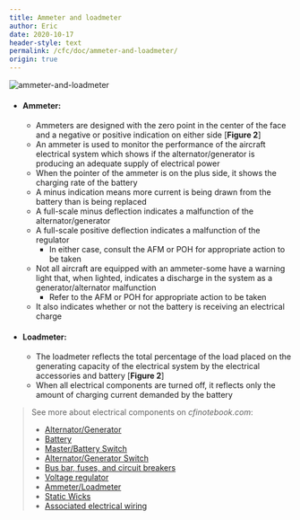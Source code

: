 ```yaml
---
title: Ammeter and loadmeter
author: Eric
date: 2020-10-17
header-style: text
permalink: /cfc/doc/ammeter-and-loadmeter/
origin: true
---
```


![ammeter-and-loadmeter](https://gitee.com/eric-zeng/image/raw/master/picBed/image/png/Y0o4Uv1602902874438.png)

- #### Ammeter:

  - Ammeters are designed with the zero point in the center of the face and a negative or positive indication on either side [**Figure 2**]
  - An ammeter is used to monitor the performance of the aircraft electrical system which shows if the alternator/generator is producing an adequate supply of electrical power
  - When the pointer of the ammeter is on the plus side, it shows the charging rate of the battery
  - A minus indication means more current is being drawn from the battery than is being replaced
  - A full-scale minus deflection indicates a malfunction of the alternator/generator
  - A full-scale positive deflection indicates a malfunction of the regulator
    - In either case, consult the AFM or POH for appropriate action to be taken
  - Not all aircraft are equipped with an ammeter-some have a warning light that, when lighted, indicates a discharge in the system as a generator/alternator malfunction
    - Refer to the AFM or POH for appropriate action to be taken
  - It also indicates whether or not the battery is receiving an electrical charge

- #### Loadmeter:

  - The loadmeter reflects the total percentage of the load placed on the generating capacity of the electrical system by the electrical accessories and battery [**Figure 2**]
  - When all electrical components are turned off, it reflects only the amount of charging current demanded by the battery

> See more about electrical components on *cfinotebook.com*:
>
> - [Alternator/Generator](https://www.cfinotebook.net/notebook/operation-of-aircraft-systems/electrical#alternator-generator)
> - [Battery](https://www.cfinotebook.net/notebook/operation-of-aircraft-systems/electrical#battery)
> - [Master/Battery Switch](https://www.cfinotebook.net/notebook/operation-of-aircraft-systems/electrical#master-battery-switch)
> - [Alternator/Generator Switch](https://www.cfinotebook.net/notebook/operation-of-aircraft-systems/electrical#alternator/generator-switch)
> - [Bus bar, fuses, and circuit breakers](https://www.cfinotebook.net/notebook/operation-of-aircraft-systems/electrical#bar-fuse-circuit)
> - [Voltage regulator](https://www.cfinotebook.net/notebook/operation-of-aircraft-systems/electrical#voltage-regulator)
> - [Ammeter/Loadmeter](https://www.cfinotebook.net/notebook/operation-of-aircraft-systems/electrical#ammeter-loadmeter)
> - [Static Wicks](https://www.cfinotebook.net/notebook/operation-of-aircraft-systems/electrical#static-wicks)
> - [Associated electrical wiring](https://www.cfinotebook.net/notebook/operation-of-aircraft-systems/electrical#associated-wiring)